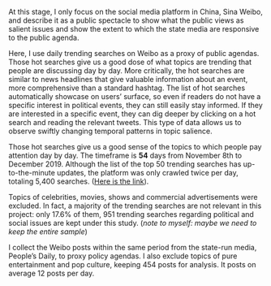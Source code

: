 At this stage, I only focus on the social media platform in China, Sina Weibo, and describe it as a public spectacle to show what the public views as salient issues and show the extent to which the state media are responsive to the public agenda.
 
Here, I use daily trending searches on Weibo as a proxy of public agendas. Those hot searches give us a good dose of what topics are trending that people are discussing day by day. More critically, the hot searches are similar to news headlines that give valuable information about an event, more comprehensive than a standard hashtag. The list of hot searches automatically showcase on users’ surface, so even if readers do not have a specific interest in political events, they can still easily stay informed. If they are interested in a specific event, they can dig deeper by clicking on a hot search and reading the relevant tweets. This type of data allows us to observe swiftly changing temporal patterns in topic salience. 

Those hot searches give us a good sense of the topics to which people pay attention day by day. The timeframe is **54** days from November 8th to December 2019. Although the list of the top 50 trending searches has up-to-the-minute updates, the platform was only crawled twice per day, totaling 5,400 searches. ([Here is the link](https://github.com/Writeup007/weibo_Hot_Search_Data)). 

Topics of celebrities, movies, shows and commercial advertisements were excluded. In fact, a majority of the trending searches are not relevant in this project: 
only 17.6% of them, 951 trending searches regarding political and social issues are kept under this study. (*note to myself: maybe we need to keep the entire sample*)


I collect the Weibo posts within the same period from the state-run media, People’s Daily, to proxy policy agendas. I also exclude topics of pure entertainment and pop culture, keeping 454 posts for analysis. It posts on average 12 posts per day. 





